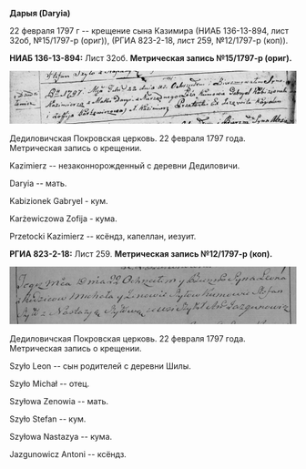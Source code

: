 **Дарыя (Daryia)**

22 февраля 1797 г -- крещение сына Казимира (НИАБ 136-13-894, лист 32об,
№15/1797-р (ориг)), (РГИА 823-2-18, лист 259, №12/1797-р (коп)).

**НИАБ 136-13-894:** Лист 32об. **Метрическая запись №15/1797-р
(ориг).**

![](./media/05d1bf7e806e6a529c3a735a9d3e5fbd12bfe953.png)

Дедиловичская Покровская церковь. 22 февраля 1797 года. Метрическая
запись о крещении.

Kazimierz -- незаконнорожденный с деревни Дедиловичи.

Daryia -- мать.

Kabizionek Gabryel - кум.

Karżewiczowa Zofija - кума.

Przetocki Kazimierz -- ксёндз, капеллан, иезуит.

**РГИА 823-2-18:** Лист 259. **Метрическая запись №12/1797-р (коп).**

![](./media/03d4e125584541914dd2c24a7a7dc049c1201809.png)

Дедиловичская Покровская церковь. 22 февраля 1797 года. Метрическая
запись о крещении.

Szyło Leon -- сын родителей с деревни Шилы.

Szyło Michał -- отец.

Szyłowa Zenowia -- мать.

Szyło Stefan -- кум.

Szyłowa Nastazya -- кума.

Jazgunowicz Antoni -- ксёндз.
